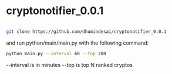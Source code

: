 # cryptonotifier_0.0.1

```bash

git clone https://github.com/dhumindesai/cryptonotifier_0.0.1

```

and run python/main/main.py with the following command:

```bash
python main.py --interval 60 --top 200

```

--interval is in minutes
--top is top N ranked cryptos
